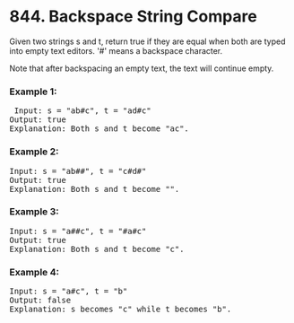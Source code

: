
# 844. Backspace String Compare

Given two strings s and t, return true if they are equal when both are typed into empty text editors. '#' means a backspace character.

Note that after backspacing an empty text, the text will continue empty.

 

### Example 1:

<pre> Input: s = "ab#c", t = "ad#c"
Output: true
Explanation: Both s and t become "ac".</pre>
### Example 2:

<pre>Input: s = "ab##", t = "c#d#"
Output: true
Explanation: Both s and t become "".</pre>

### Example 3:

<pre>Input: s = "a##c", t = "#a#c"
Output: true
Explanation: Both s and t become "c".</pre>

### Example 4:

<pre>Input: s = "a#c", t = "b"
Output: false
Explanation: s becomes "c" while t becomes "b".</pre>
